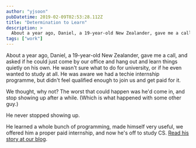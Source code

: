 ```yaml
---
author: "yjsoon"
pubDatetime: 2019-02-09T02:53:28.112Z
title: "Determination to Learn"
description: >
  About a year ago, Daniel, a 19-year-old New Zealander, gave me a call, and asked if he could just come by our office and hang out and learn things qui...
tags: ["work"]
---
```


About a year ago, Daniel, a 19-year-old New Zealander, gave me a call, and asked if he could just come by our office and hang out and learn things quietly on his own. He wasn't sure what to do for university, or if he even wanted to study at all. He was aware we had a techie internship programme, but didn't feel qualified enough to join us and get paid for it.

We thought, why not? The worst that could happen was he'd come in, and stop showing up after a while. (Which is what happened with some other guy.)

He never stopped showing up.

He learned a whole bunch of programming, made himself very useful, we offered him a proper paid internship, and now he's off to study CS. [Read his story at our blog](https://blog.tinkercademy.com/11-months-at-tinker-tanker-9502027c731b).
